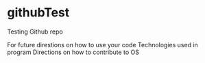 # githubTest

Testing Github repo

For future direstions on how to use your code
Technologies used in program
Directions on how to contribute to OS